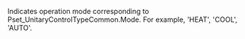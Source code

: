 Indicates operation mode corresponding to Pset_UnitaryControlTypeCommon.Mode. For example, 'HEAT', 'COOL', 'AUTO'.

